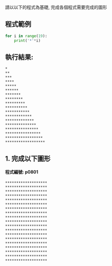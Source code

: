 請以以下的程式為基礎, 完成各個程式需要完成的圖形

## 程式範例
``` python
for i in range(19):
    print('*'*i)
```

## 執行結果:
```
*
**
***
****
*****
******
*******
********
*********
**********
***********
************
*************
**************
***************
****************
*****************
******************
```

## 1. 完成以下圖形

#### 程式編號: p0801 <p/>
```
*******************
*******************
*******************
*******************
*******************
*******************
*******************
*******************
*******************
*******************
*******************
*******************
*******************
*******************
*******************
*******************
*******************
*******************
*******************
```
